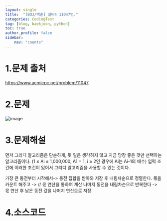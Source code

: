 ```yaml
---
layout: single
title:  "[BOJ/백준] 실버4 11047번."
categories: CodingTest
tag: [blog, baekjoon, python]
toc: true
author_profile: false
sidebar:
    nav: "counts"
---
```

# 1.문제 출처
<https://www.acmicpc.net/problem/11047>

# 2.문제
![image](https://github.com/kghees/kghees.github.io/assets/92205960/17cdb4f8-94c8-4fa8-8ebc-fe0fb595b731)

# 3.문제해설
먼저 그리디 알고리즘은 단순하게, 뒷 일은 생각하지 않고 지금 당장 좋은 것만 선택하는 알고리즘이다.
(1 ≤ Ai ≤ 1,000,000, A1 = 1, i ≥ 2인 경우에 Ai는 Ai-1의 배수) 입력 조건에 이러한 조건이 있어서 그리디 알고리즘을 사용할 수 있는 것이다.

가장 큰 동전부터 시작해서-> 동전 집합을 받아와 저장 후 내림차순으로 정렬한다.
   몫을 카운트 해주고 -> // 몫 연산을 통하여 계산
   나머지 동전을 내림차순으로 반복한다 -> 몫 연산 후 남은 동전 값을 나머지 연산으로 저장

# 4.소스코드
  <script src="https://gist.github.com/kghees/16c0c170dcf8e2e153babe195c535f36.js"></script>
